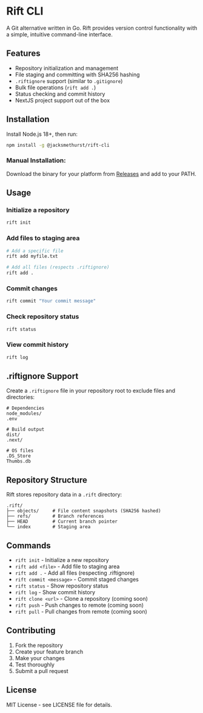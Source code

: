 # Rift CLI

A Git alternative written in Go. Rift provides version control functionality with a simple, intuitive command-line interface.

## Features

- Repository initialization and management
- File staging and committing with SHA256 hashing
- `.riftignore` support (similar to `.gitignore`)
- Bulk file operations (`rift add .`)
- Status checking and commit history
- NextJS project support out of the box

## Installation

Install Node.js 18+, then run:

```bash
npm install -g @jacksmethurst/rift-cli
```

### Manual Installation:

Download the binary for your platform from [Releases](https://github.com/jacksmethurst/rift-cli/releases) and add to your PATH.

## Usage

### Initialize a repository
```bash
rift init
```

### Add files to staging area
```bash
# Add a specific file
rift add myfile.txt

# Add all files (respects .riftignore)
rift add .
```

### Commit changes
```bash
rift commit "Your commit message"
```

### Check repository status
```bash
rift status
```

### View commit history
```bash
rift log
```

## .riftignore Support

Create a `.riftignore` file in your repository root to exclude files and directories:

```
# Dependencies
node_modules/
.env

# Build output
dist/
.next/

# OS files
.DS_Store
Thumbs.db
```

## Repository Structure

Rift stores repository data in a `.rift` directory:

```
.rift/
├── objects/     # File content snapshots (SHA256 hashed)
├── refs/        # Branch references
├── HEAD         # Current branch pointer
└── index        # Staging area
```

## Commands

- `rift init` - Initialize a new repository
- `rift add <file>` - Add file to staging area
- `rift add .` - Add all files (respecting .riftignore)
- `rift commit <message>` - Commit staged changes
- `rift status` - Show repository status
- `rift log` - Show commit history
- `rift clone <url>` - Clone a repository (coming soon)
- `rift push` - Push changes to remote (coming soon)
- `rift pull` - Pull changes from remote (coming soon)

## Contributing

1. Fork the repository
2. Create your feature branch
3. Make your changes
4. Test thoroughly
5. Submit a pull request

## License

MIT License - see LICENSE file for details.
